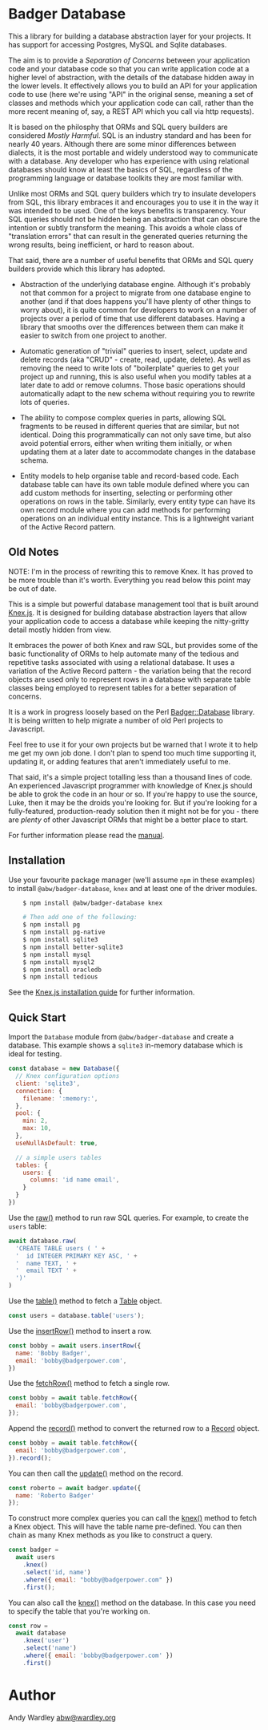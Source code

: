 # Badger Database

This a library for building a database abstraction layer for your
projects.  It has support for accessing Postgres, MySQL and Sqlite
databases.

The aim is to provide a *Separation of Concerns* between your application
code and your database code so that you can write application code at a
higher level of abstraction, with the details of the database hidden away
in the lower levels.  It effectively allows you to build an API for your
application code to use (here we're using "API" in the original sense,
meaning a set of classes and methods which your application code can call,
rather than the more recent meaning of, say, a REST API which you call via
http requests).

It is based on the philosphy that ORMs and SQL query builders are considered
*Mostly Harmful*.  SQL is an industry standard and has been for nearly 40
years.  Although there are some minor differences between dialects, it is
the most portable and widely understood way to communicate with a database.
Any developer who has experience with using relational databases should know
at least the basics of SQL, regardless of the programming language or database
toolkits they are most familiar with.

Unlike most ORMs and SQL query builders which try to insulate developers from
SQL, this library embraces it and encourages you to use it in the way it was
intended to be used.  One of the keys benefits is transparency.  Your SQL
queries should not be hidden being an abstraction that can obscure the
intention or subtly transform the meaning.  This avoids a whole class of
"translation errors" that can result in the generated queries returning
the wrong results, being inefficient, or hard to reason about.

That said, there are a number of useful benefits that ORMs and SQL query
builders provide which this library has adopted.

* Abstraction of the underlying database engine.  Although it's probably not
that common for a project to migrate from one database engine to another
(and if that does happens you'll have plenty of other things to worry about),
it is quite common for developers to work on a number of projects over a
period of time that use different databases.  Having a library that
smooths over the differences between them can make it easier to switch from
one project to another.

* Automatic generation of "trivial" queries to insert, select, update and delete
records (aka "CRUD" - create, read, update, delete).  As well as removing the need to write lots of "boilerplate" queries to get your project up and running,
this is also useful when you modify tables at a later date to add or remove
columns.  Those basic operations should automatically adapt to the new
schema without requiring you to rewrite lots of queries.

* The ability to compose complex queries in parts, allowing SQL fragments
to be reused in different queries that are similar, but not identical.
Doing this programmatically can not only save time, but also avoid potential
errors, either when writing them initially, or when updating them at a later
date to accommodate changes in the database schema.

* Entity models to help organise table and record-based code.  Each database
table can have its own table module defined where you can add custom methods
for inserting, selecting or performing other operations on rows in the table.
Similarly, every entity type can have its own record module where you can
add methods for performing operations on an individual entity instance.  This
is a lightweight variant of the Active Record pattern.

## Old Notes

NOTE: I'm in the process of rewriting this to remove Knex.  It has
proved to be more trouble than it's worth.  Everything you read below
this point may be out of date.

This is a simple but powerful database management tool that
is built around [Knex.js](https://knexjs.org/).  It is
designed for building database abstraction layers that allow
your application code to access a database while keeping the
nitty-gritty detail mostly hidden from view.

It embraces the power of both Knex and raw SQL, but provides
some of the basic functionality of ORMs to help automate many
of the tedious and repetitive tasks associated with using a
relational database.  It uses a variation of the Active Record
pattern - the variation being that the record objects are used
only to represent rows in a database with separate table classes
being employed to represent tables for a better separation of
concerns.

It is a work in progress loosely based on the Perl
[Badger::Database](https://github.com/abw/Badger-Database) library.
It is being written to help migrate a number of old Perl projects
to Javascript.

Feel free to use it for your own projects but be warned that
I wrote it to help me get my own job done.  I don't plan to spend
too much time supporting it, updating it, or adding features that
aren't immediately useful to me.

That said, it's a simple project totalling less than a thousand lines
of code.  An experienced Javascript programmer with knowledge of
Knex.js should be able to grok the code in an hour or so.  If you're
happy to use the source, Luke, then it may be the droids you're looking
for.  But if you're looking for a fully-featured, production-ready
solution then it might not be for you - there are *plenty* of other
Javascript ORMs that might be a better place to start.

For further information please read the [manual](https://abw.github.io/badger-database-js/docs/manual/index.html).

## Installation

Use your favourite package manager (we'll assume `npm` in these examples)
to install `@abw/badger-database`, `knex` and at least one of the driver modules.

```sh
    $ npm install @abw/badger-database knex

    # Then add one of the following:
    $ npm install pg
    $ npm install pg-native
    $ npm install sqlite3
    $ npm install better-sqlite3
    $ npm install mysql
    $ npm install mysql2
    $ npm install oracledb
    $ npm install tedious
```

See the [Knex.js installation guide](https://knexjs.org/guide/#node-js)
for further information.

## Quick Start

Import the `Database` module from `@abw/badger-database`
and create a database.  This example shows a `sqlite3`
in-memory database which is ideal for testing.

```js
const database = new Database({
  // Knex configuration options
  client: 'sqlite3',
  connection: {
    filename: ':memory:',
  },
  pool: {
    min: 2,
    max: 10,
  },
  useNullAsDefault: true,

  // a simple users tables
  tables: {
    users: {
      columns: 'id name email',
    }
  }
})
```

Use the [raw()](https://abw.github.io/badger-database-js/docs/manual/database.html#raw-sql-) method to
run raw SQL queries.  For example, to create the `users` table:

```js
await database.raw(
  'CREATE TABLE users ( ' +
  '  id INTEGER PRIMARY KEY ASC, ' +
  '  name TEXT, ' +
  '  email TEXT ' +
  ')'
)
```

Use the
[table()](https://abw.github.io/badger-database-js/docs/manual/database.html#table-name-) method to fetch a
[Table](https://abw.github.io/badger-database-js/docs/manual/table.html)
object.

```js
const users = database.table('users');
```

Use the
[insertRow()](https://abw.github.io/badger-database-js/docs/manual/table.html#insertrow-data-)
method to insert a row.

```js
const bobby = await users.insertRow({
  name: 'Bobby Badger',
  email: 'bobby@badgerpower.com',
})
```

Use the
[fetchRow()](https://abw.github.io/badger-database-js/docs/manual/table.html#fetchrow-where-)
method to fetch a single row.

```js
const bobby = await table.fetchRow({
  email: 'bobby@badgerpower.com',
});
```

Append the
[record()](https://abw.github.io/badger-database-js/docs/manual/table.html#record-query-)
method to convert the returned row to a
[Record](https://abw.github.io/badger-database-js/docs/manual/record.html) object.

```js
const bobby = await table.fetchRow({
  email: 'bobby@badgerpower.com',
}).record();
```

You can then call the [update()](https://abw.github.io/badger-database-js/docs/manual/record.html#update-set-) method on the record.

```js
const roberto = await badger.update({
  name: 'Roberto Badger'
});
```

To construct more complex queries you can call the
[knex()](https://abw.github.io/badger-database-js/docs/manual/table.html#knex--) method to fetch a Knex
object.  This will have the table name pre-defined. You can then chain
as many Knex methods as you like to construct a query.

```js
const badger =
  await users
    .knex()
    .select('id, name')
    .where({ email: "bobby@badgerpower.com" })
    .first();
```

You can also call the [knex()](https://abw.github.io/badger-database-js/docs/manual/database.html#knex--) method on the
database.  In this case you need to specify the table that you're working
on.

```js
const row =
  await database
    .knex('user')
    .select('name')
    .where({ email: 'bobby@badgerpower.com' })
    .first()
```

# Author

Andy Wardley <abw@wardley.org>
